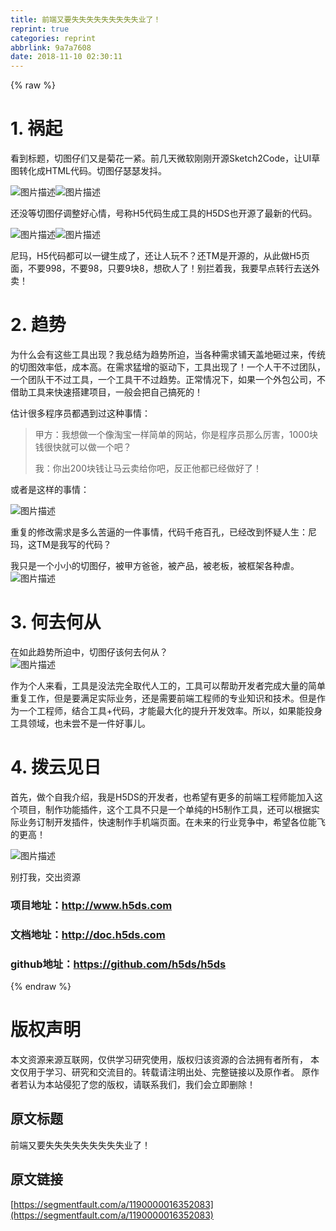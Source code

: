 ```yaml
---
title: 前端又要失失失失失失失失失业了！
reprint: true
categories: reprint
abbrlink: 9a7a7608
date: 2018-11-10 02:30:11
---
```


{% raw %}
<h1 id="articleHeader0">1. &#x7978;&#x8D77;</h1><p>&#x770B;&#x5230;&#x6807;&#x9898;&#xFF0C;&#x5207;&#x56FE;&#x4ED4;&#x4EEC;&#x53C8;&#x662F;&#x83CA;&#x82B1;&#x4E00;&#x7D27;&#x3002;&#x524D;&#x51E0;&#x5929;&#x5FAE;&#x8F6F;&#x521A;&#x521A;&#x5F00;&#x6E90;Sketch2Code&#xFF0C;&#x8BA9;UI&#x8349;&#x56FE;&#x8F6C;&#x5316;&#x6210;HTML&#x4EE3;&#x7801;&#x3002;&#x5207;&#x56FE;&#x4ED4;&#x745F;&#x745F;&#x53D1;&#x6296;&#x3002;</p><p><span class="img-wrap"><img data-src="/img/bVbgLyy?w=580&amp;h=326" src="https://static.alili.tech/img/bVbgLyy?w=580&amp;h=326" alt="&#x56FE;&#x7247;&#x63CF;&#x8FF0;" title="&#x56FE;&#x7247;&#x63CF;&#x8FF0;" style="cursor:pointer;display:inline"></span><span class="img-wrap"><img data-src="/img/bVbgLwr?w=240&amp;h=240" src="https://static.alili.tech/img/bVbgLwr?w=240&amp;h=240" alt="&#x56FE;&#x7247;&#x63CF;&#x8FF0;" title="&#x56FE;&#x7247;&#x63CF;&#x8FF0;" style="cursor:pointer;display:inline"></span></p><p>&#x8FD8;&#x6CA1;&#x7B49;&#x5207;&#x56FE;&#x4ED4;&#x8C03;&#x6574;&#x597D;&#x5FC3;&#x60C5;&#xFF0C;&#x53F7;&#x79F0;H5&#x4EE3;&#x7801;&#x751F;&#x6210;&#x5DE5;&#x5177;&#x7684;H5DS&#x4E5F;&#x5F00;&#x6E90;&#x4E86;&#x6700;&#x65B0;&#x7684;&#x4EE3;&#x7801;&#x3002;</p><p><span class="img-wrap"><img data-src="/img/bVbgLDR?w=1283&amp;h=690" src="https://static.alili.tech/img/bVbgLDR?w=1283&amp;h=690" alt="&#x56FE;&#x7247;&#x63CF;&#x8FF0;" title="&#x56FE;&#x7247;&#x63CF;&#x8FF0;" style="cursor:pointer;display:inline"></span><span class="img-wrap"><img data-src="/img/bVbgLEW?w=113&amp;h=129" src="https://static.alili.tech/img/bVbgLEW?w=113&amp;h=129" alt="&#x56FE;&#x7247;&#x63CF;&#x8FF0;" title="&#x56FE;&#x7247;&#x63CF;&#x8FF0;" style="cursor:pointer;display:inline"></span></p><p>&#x5C3C;&#x739B;&#xFF0C;H5&#x4EE3;&#x7801;&#x90FD;&#x53EF;&#x4EE5;&#x4E00;&#x952E;&#x751F;&#x6210;&#x4E86;&#xFF0C;&#x8FD8;&#x8BA9;&#x4EBA;&#x73A9;&#x4E0D;&#xFF1F;&#x8FD8;TM&#x662F;&#x5F00;&#x6E90;&#x7684;&#xFF0C;&#x4ECE;&#x6B64;&#x505A;H5&#x9875;&#x9762;&#xFF0C;&#x4E0D;&#x8981;998&#xFF0C;&#x4E0D;&#x8981;98&#xFF0C;&#x53EA;&#x8981;9&#x5757;8&#xFF0C;&#x60F3;&#x780D;&#x4EBA;&#x4E86;&#xFF01;&#x522B;&#x62E6;&#x7740;&#x6211;&#xFF0C;&#x6211;&#x8981;&#x65E9;&#x70B9;&#x8F6C;&#x884C;&#x53BB;&#x9001;&#x5916;&#x5356;&#xFF01;</p><h1 id="articleHeader1">2. &#x8D8B;&#x52BF;</h1><p>&#x4E3A;&#x4EC0;&#x4E48;&#x4F1A;&#x6709;&#x8FD9;&#x4E9B;&#x5DE5;&#x5177;&#x51FA;&#x73B0;&#xFF1F;&#x6211;&#x603B;&#x7ED3;&#x4E3A;&#x8D8B;&#x52BF;&#x6240;&#x8FEB;&#xFF0C;&#x5F53;&#x5404;&#x79CD;&#x9700;&#x6C42;&#x94FA;&#x5929;&#x76D6;&#x5730;&#x7838;&#x8FC7;&#x6765;&#xFF0C;&#x4F20;&#x7EDF;&#x7684;&#x5207;&#x56FE;&#x6548;&#x7387;&#x4F4E;&#xFF0C;&#x6210;&#x672C;&#x9AD8;&#x3002;&#x5728;&#x9700;&#x6C42;&#x731B;&#x589E;&#x7684;&#x9A71;&#x52A8;&#x4E0B;&#xFF0C;&#x5DE5;&#x5177;&#x51FA;&#x73B0;&#x4E86;&#xFF01;&#x4E00;&#x4E2A;&#x4EBA;&#x5E72;&#x4E0D;&#x8FC7;&#x56E2;&#x961F;&#xFF0C;&#x4E00;&#x4E2A;&#x56E2;&#x961F;&#x5E72;&#x4E0D;&#x8FC7;&#x5DE5;&#x5177;&#xFF0C;&#x4E00;&#x4E2A;&#x5DE5;&#x5177;&#x5E72;&#x4E0D;&#x8FC7;&#x8D8B;&#x52BF;&#x3002;&#x6B63;&#x5E38;&#x60C5;&#x51B5;&#x4E0B;&#xFF0C;&#x5982;&#x679C;&#x4E00;&#x4E2A;&#x5916;&#x5305;&#x516C;&#x53F8;&#xFF0C;&#x4E0D;&#x501F;&#x52A9;&#x5DE5;&#x5177;&#x6765;&#x5FEB;&#x901F;&#x642D;&#x5EFA;&#x9879;&#x76EE;&#xFF0C;&#x4E00;&#x822C;&#x4F1A;&#x628A;&#x81EA;&#x5DF1;&#x641E;&#x6B7B;&#x7684;&#xFF01;</p><p>&#x4F30;&#x8BA1;&#x5F88;&#x591A;&#x7A0B;&#x5E8F;&#x5458;&#x90FD;&#x9047;&#x5230;&#x8FC7;&#x8FD9;&#x79CD;&#x4E8B;&#x60C5;&#xFF1A;</p><blockquote>&#x7532;&#x65B9;&#xFF1A;&#x6211;&#x60F3;&#x505A;&#x4E00;&#x4E2A;&#x50CF;&#x6DD8;&#x5B9D;&#x4E00;&#x6837;&#x7B80;&#x5355;&#x7684;&#x7F51;&#x7AD9;&#xFF0C;&#x4F60;&#x662F;&#x7A0B;&#x5E8F;&#x5458;&#x90A3;&#x4E48;&#x5389;&#x5BB3;&#xFF0C;1000&#x5757;&#x94B1;&#x5F88;&#x5FEB;&#x5C31;&#x53EF;&#x4EE5;&#x505A;&#x4E00;&#x4E2A;&#x5427;&#xFF1F;<p>&#x6211;&#xFF1A;&#x4F60;&#x51FA;200&#x5757;&#x94B1;&#x8BA9;&#x9A6C;&#x4E91;&#x5356;&#x7ED9;&#x4F60;&#x5427;&#xFF0C;&#x53CD;&#x6B63;&#x4ED6;&#x90FD;&#x5DF2;&#x7ECF;&#x505A;&#x597D;&#x4E86;&#xFF01;</p></blockquote><p>&#x6216;&#x8005;&#x662F;&#x8FD9;&#x6837;&#x7684;&#x4E8B;&#x60C5;&#xFF1A;</p><p><span class="img-wrap"><img data-src="/img/bVbgLH9?w=440&amp;h=290" src="https://static.alili.tech/img/bVbgLH9?w=440&amp;h=290" alt="&#x56FE;&#x7247;&#x63CF;&#x8FF0;" title="&#x56FE;&#x7247;&#x63CF;&#x8FF0;" style="cursor:pointer;display:inline"></span></p><p>&#x91CD;&#x590D;&#x7684;&#x4FEE;&#x6539;&#x9700;&#x6C42;&#x662F;&#x591A;&#x4E48;&#x82E6;&#x903C;&#x7684;&#x4E00;&#x4EF6;&#x4E8B;&#x60C5;&#xFF0C;&#x4EE3;&#x7801;&#x5343;&#x75AE;&#x767E;&#x5B54;&#xFF0C;&#x5DF2;&#x7ECF;&#x6539;&#x5230;&#x6000;&#x7591;&#x4EBA;&#x751F;&#xFF1A;&#x5C3C;&#x739B;&#xFF0C;&#x8FD9;TM&#x662F;&#x6211;&#x5199;&#x7684;&#x4EE3;&#x7801;&#xFF1F;</p><p>&#x6211;&#x53EA;&#x662F;&#x4E00;&#x4E2A;&#x5C0F;&#x5C0F;&#x7684;&#x5207;&#x56FE;&#x4ED4;&#xFF0C;&#x88AB;&#x7532;&#x65B9;&#x7238;&#x7238;&#xFF0C;&#x88AB;&#x4EA7;&#x54C1;&#xFF0C;&#x88AB;&#x8001;&#x677F;&#xFF0C;&#x88AB;&#x6846;&#x67B6;&#x5404;&#x79CD;&#x8650;&#x3002;<br><span class="img-wrap"><img data-src="/img/bVbgLON?w=400&amp;h=426" src="https://static.alili.tech/img/bVbgLON?w=400&amp;h=426" alt="&#x56FE;&#x7247;&#x63CF;&#x8FF0;" title="&#x56FE;&#x7247;&#x63CF;&#x8FF0;" style="cursor:pointer;display:inline"></span></p><h1 id="articleHeader2">3. &#x4F55;&#x53BB;&#x4F55;&#x4ECE;</h1><p>&#x5728;&#x5982;&#x6B64;&#x8D8B;&#x52BF;&#x6240;&#x8FEB;&#x4E2D;&#xFF0C;&#x5207;&#x56FE;&#x4ED4;&#x8BE5;&#x4F55;&#x53BB;&#x4F55;&#x4ECE;&#xFF1F;<br><span class="img-wrap"><img data-src="/img/bVbgLPP?w=283&amp;h=231" src="https://static.alili.tech/img/bVbgLPP?w=283&amp;h=231" alt="&#x56FE;&#x7247;&#x63CF;&#x8FF0;" title="&#x56FE;&#x7247;&#x63CF;&#x8FF0;" style="cursor:pointer"></span></p><p>&#x4F5C;&#x4E3A;&#x4E2A;&#x4EBA;&#x6765;&#x770B;&#xFF0C;&#x5DE5;&#x5177;&#x662F;&#x6CA1;&#x6CD5;&#x5B8C;&#x5168;&#x53D6;&#x4EE3;&#x4EBA;&#x5DE5;&#x7684;&#xFF0C;&#x5DE5;&#x5177;&#x53EF;&#x4EE5;&#x5E2E;&#x52A9;&#x5F00;&#x53D1;&#x8005;&#x5B8C;&#x6210;&#x5927;&#x91CF;&#x7684;&#x7B80;&#x5355;&#x91CD;&#x590D;&#x5DE5;&#x4F5C;&#xFF0C;&#x4F46;&#x662F;&#x8981;&#x6EE1;&#x8DB3;&#x5B9E;&#x9645;&#x4E1A;&#x52A1;&#xFF0C;&#x8FD8;&#x662F;&#x9700;&#x8981;&#x524D;&#x7AEF;&#x5DE5;&#x7A0B;&#x5E08;&#x7684;&#x4E13;&#x4E1A;&#x77E5;&#x8BC6;&#x548C;&#x6280;&#x672F;&#x3002;&#x4F46;&#x662F;&#x4F5C;&#x4E3A;&#x4E00;&#x4E2A;&#x5DE5;&#x7A0B;&#x5E08;&#xFF0C;&#x7ED3;&#x5408;&#x5DE5;&#x5177;+&#x4EE3;&#x7801;&#xFF0C;&#x624D;&#x80FD;&#x6700;&#x5927;&#x5316;&#x7684;&#x63D0;&#x5347;&#x5F00;&#x53D1;&#x6548;&#x7387;&#x3002;&#x6240;&#x4EE5;&#xFF0C;&#x5982;&#x679C;&#x80FD;&#x6295;&#x8EAB;&#x5DE5;&#x5177;&#x9886;&#x57DF;&#xFF0C;&#x4E5F;&#x672A;&#x5C1D;&#x4E0D;&#x662F;&#x4E00;&#x4EF6;&#x597D;&#x4E8B;&#x513F;&#x3002;</p><h1 id="articleHeader3">4. &#x62E8;&#x4E91;&#x89C1;&#x65E5;</h1><p>&#x9996;&#x5148;&#xFF0C;&#x505A;&#x4E2A;&#x81EA;&#x6211;&#x4ECB;&#x7ECD;&#xFF0C;&#x6211;&#x662F;H5DS&#x7684;&#x5F00;&#x53D1;&#x8005;&#xFF0C;&#x4E5F;&#x5E0C;&#x671B;&#x6709;&#x66F4;&#x591A;&#x7684;&#x524D;&#x7AEF;&#x5DE5;&#x7A0B;&#x5E08;&#x80FD;&#x52A0;&#x5165;&#x8FD9;&#x4E2A;&#x9879;&#x76EE;&#xFF0C;&#x5236;&#x4F5C;&#x529F;&#x80FD;&#x63D2;&#x4EF6;&#xFF0C;&#x8FD9;&#x4E2A;&#x5DE5;&#x5177;&#x4E0D;&#x53EA;&#x662F;&#x4E00;&#x4E2A;&#x5355;&#x7EAF;&#x7684;H5&#x5236;&#x4F5C;&#x5DE5;&#x5177;&#xFF0C;&#x8FD8;&#x53EF;&#x4EE5;&#x6839;&#x636E;&#x5B9E;&#x9645;&#x4E1A;&#x52A1;&#x8BA2;&#x5236;&#x5F00;&#x53D1;&#x63D2;&#x4EF6;&#xFF0C;&#x5FEB;&#x901F;&#x5236;&#x4F5C;&#x624B;&#x673A;&#x7AEF;&#x9875;&#x9762;&#x3002;&#x5728;&#x672A;&#x6765;&#x7684;&#x884C;&#x4E1A;&#x7ADE;&#x4E89;&#x4E2D;&#xFF0C;&#x5E0C;&#x671B;&#x5404;&#x4F4D;&#x80FD;&#x98DE;&#x7684;&#x66F4;&#x9AD8;&#xFF01;</p><p><span class="img-wrap"><img data-src="/img/bVbgL4o?w=542&amp;h=300" src="https://static.alili.tech/img/bVbgL4o?w=542&amp;h=300" alt="&#x56FE;&#x7247;&#x63CF;&#x8FF0;" title="&#x56FE;&#x7247;&#x63CF;&#x8FF0;" style="cursor:pointer"></span></p><p>&#x522B;&#x6253;&#x6211;&#xFF0C;&#x4EA4;&#x51FA;&#x8D44;&#x6E90;</p><h3 id="articleHeader4">&#x9879;&#x76EE;&#x5730;&#x5740;&#xFF1A;<a href="http://www.h5ds.com" rel="nofollow noreferrer" target="_blank">http://www.h5ds.com</a></h3><h3 id="articleHeader5">&#x6587;&#x6863;&#x5730;&#x5740;&#xFF1A;<a href="http://doc.h5ds.com" rel="nofollow noreferrer" target="_blank">http://doc.h5ds.com</a></h3><h3 id="articleHeader6">github&#x5730;&#x5740;&#xFF1A;<a href="https://github.com/h5ds/h5ds" rel="nofollow noreferrer" target="_blank">https://github.com/h5ds/h5ds</a></h3>
{% endraw %}

# 版权声明
本文资源来源互联网，仅供学习研究使用，版权归该资源的合法拥有者所有，
本文仅用于学习、研究和交流目的。转载请注明出处、完整链接以及原作者。
原作者若认为本站侵犯了您的版权，请联系我们，我们会立即删除！

## 原文标题
前端又要失失失失失失失失失业了！

## 原文链接
[https://segmentfault.com/a/1190000016352083](https://segmentfault.com/a/1190000016352083)

